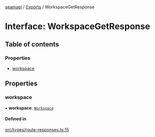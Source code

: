 [seamapi](../README.md) / [Exports](../modules.md) / WorkspaceGetResponse

# Interface: WorkspaceGetResponse

## Table of contents

### Properties

- [workspace](WorkspaceGetResponse.md#workspace)

## Properties

### workspace

• **workspace**: [`Workspace`](Workspace.md)

#### Defined in

[src/types/route-responses.ts:15](https://github.com/hello-seam/seamapi-javascript/blob/617170d/src/types/route-responses.ts#L15)
